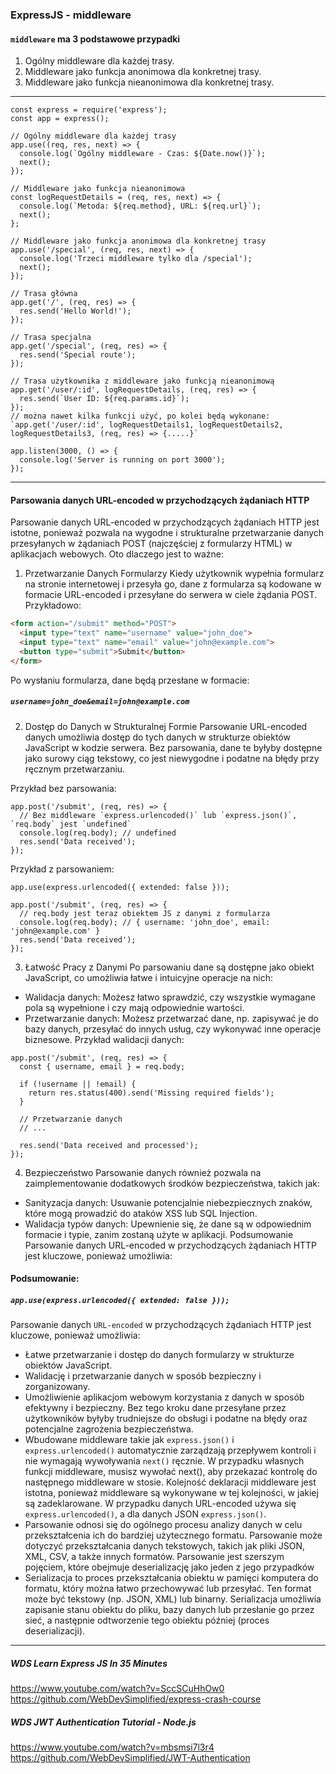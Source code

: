 ### ExpressJS - middleware

#### `middleware` ma 3 podstawowe przypadki
1. Ogólny middleware dla każdej trasy.
2. Middleware jako funkcja anonimowa dla konkretnej trasy.
3. Middleware jako funkcja nieanonimowa dla konkretnej trasy.

---

```JS
const express = require('express');
const app = express();

// Ogólny middleware dla każdej trasy
app.use((req, res, next) => {
  console.log(`Ogólny middleware - Czas: ${Date.now()}`);
  next();
});

// Middleware jako funkcja nieanonimowa
const logRequestDetails = (req, res, next) => {
  console.log(`Metoda: ${req.method}, URL: ${req.url}`);
  next();
};

// Middleware jako funkcja anonimowa dla konkretnej trasy
app.use('/special', (req, res, next) => {
  console.log('Trzeci middleware tylko dla /special');
  next();
});

// Trasa główna
app.get('/', (req, res) => {
  res.send('Hello World!');
});

// Trasa specjalna
app.get('/special', (req, res) => {
  res.send('Special route');
});

// Trasa użytkownika z middleware jako funkcją nieanonimową
app.get('/user/:id', logRequestDetails, (req, res) => {
  res.send(`User ID: ${req.params.id}`);
});
// można nawet kilka funkcji użyć, po kolei będą wykonane:
`app.get('/user/:id', logRequestDetails1, logRequestDetails2, logRequestDetails3, (req, res) => {.....}`

app.listen(3000, () => {
  console.log('Server is running on port 3000');
});

```

---

#### Parsowania danych URL-encoded w przychodzących żądaniach HTTP

Parsowanie danych URL-encoded w przychodzących żądaniach HTTP jest istotne, ponieważ pozwala na wygodne i strukturalne przetwarzanie danych przesyłanych w żądaniach POST (najczęściej z formularzy HTML) w aplikacjach webowych. Oto dlaczego jest to ważne:

1. Przetwarzanie Danych Formularzy
Kiedy użytkownik wypełnia formularz na stronie internetowej i przesyła go, dane z formularza są kodowane w formacie URL-encoded i przesyłane do serwera w ciele żądania POST. Przykładowo:

```HTML
<form action="/submit" method="POST">
  <input type="text" name="username" value="john_doe">
  <input type="text" name="email" value="john@example.com">
  <button type="submit">Submit</button>
</form>
```

Po wysłaniu formularza, dane będą przesłane w formacie:


##### `username=john_doe&email=john@example.com`

2. Dostęp do Danych w Strukturalnej Formie
Parsowanie URL-encoded danych umożliwia dostęp do tych danych w strukturze obiektów JavaScript w kodzie serwera. Bez parsowania, dane te byłyby dostępne jako surowy ciąg tekstowy, co jest niewygodne i podatne na błędy przy ręcznym przetwarzaniu.

Przykład bez parsowania:

```JS
app.post('/submit', (req, res) => {
  // Bez middleware `express.urlencoded()` lub `express.json()`, `req.body` jest `undefined`
  console.log(req.body); // undefined
  res.send('Data received');
});
```

Przykład z parsowaniem:

```JS
app.use(express.urlencoded({ extended: false }));

app.post('/submit', (req, res) => {
  // req.body jest teraz obiektem JS z danymi z formularza
  console.log(req.body); // { username: 'john_doe', email: 'john@example.com' }
  res.send('Data received');
});
```

3. Łatwość Pracy z Danymi
Po parsowaniu dane są dostępne jako obiekt JavaScript, co umożliwia łatwe i intuicyjne operacje na nich:

- Walidacja danych: Możesz łatwo sprawdzić, czy wszystkie wymagane pola są wypełnione i czy mają odpowiednie wartości.
- Przetwarzanie danych: Możesz przetwarzać dane, np. zapisywać je do bazy danych, przesyłać do innych usług, czy wykonywać inne operacje biznesowe.
Przykład walidacji danych:

```JS
app.post('/submit', (req, res) => {
  const { username, email } = req.body;
  
  if (!username || !email) {
    return res.status(400).send('Missing required fields');
  }

  // Przetwarzanie danych
  // ...

  res.send('Data received and processed');
});
```

4. Bezpieczeństwo
Parsowanie danych również pozwala na zaimplementowanie dodatkowych środków bezpieczeństwa, takich jak:

- Sanityzacja danych: Usuwanie potencjalnie niebezpiecznych znaków, które mogą prowadzić do ataków XSS lub SQL Injection.
- Walidacja typów danych: Upewnienie się, że dane są w odpowiednim formacie i typie, zanim zostaną użyte w aplikacji.
Podsumowanie
Parsowanie danych URL-encoded w przychodzących żądaniach HTTP jest kluczowe, ponieważ umożliwia:

#### Podsumowanie:
#####  `app.use(express.urlencoded({ extended: false }));`
Parsowanie danych `URL-encoded` w przychodzących żądaniach HTTP jest kluczowe, ponieważ umożliwia:

- Łatwe przetwarzanie i dostęp do danych formularzy w strukturze obiektów JavaScript.
- Walidację i przetwarzanie danych w sposób bezpieczny i zorganizowany.
- Umożliwienie aplikacjom webowym korzystania z danych w sposób efektywny i bezpieczny.
Bez tego kroku dane przesyłane przez użytkowników byłyby trudniejsze do obsługi i podatne na błędy oraz potencjalne zagrożenia bezpieczeństwa.
- Wbudowane middleware takie jak `express.json()` i `express.urlencoded()` automatycznie zarządzają przepływem kontroli i nie wymagają wywoływania `next()` ręcznie. W przypadku własnych funkcji middleware, musisz wywołać next(), aby przekazać kontrolę do następnego middleware w stosie. Kolejność deklaracji middleware jest istotna, ponieważ middleware są wykonywane w tej kolejności, w jakiej są zadeklarowane.
W przypadku danych URL-encoded używa się `express.urlencoded()`, a dla danych JSON `express.json()`.
- Parsowanie odnosi się do ogólnego procesu analizy danych w celu przekształcenia ich do bardziej użytecznego formatu. Parsowanie może dotyczyć przekształcania danych tekstowych, takich jak pliki JSON, XML, CSV, a także innych formatów. Parsowanie jest szerszym pojęciem, które obejmuje deserializację jako jeden z jego przypadków
- Serializacja to proces przekształcania obiektu w pamięci komputera do formatu, który można łatwo przechowywać lub przesyłać. Ten format może być tekstowy (np. JSON, XML) lub binarny. Serializacja umożliwia zapisanie stanu obiektu do pliku, bazy danych lub przesłanie go przez sieć, a następnie odtworzenie tego obiektu później (proces deserializacji).


---

##### WDS Learn Express JS In 35 Minutes
https://www.youtube.com/watch?v=SccSCuHhOw0
https://github.com/WebDevSimplified/express-crash-course

##### WDS JWT Authentication Tutorial - Node.js  
https://www.youtube.com/watch?v=mbsmsi7l3r4
https://github.com/WebDevSimplified/JWT-Authentication